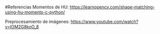#Referencias
Momentos de HU: https://learnopencv.com/shape-matching-using-hu-moments-c-python/

Preprocesamiento de imágenes: https://www.youtube.com/watch?v=IOM2G8koO_8